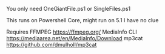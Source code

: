 You only need OneGiantFile.ps1 or SingleFiles.ps1

This runs on Powershell Core, might run on 5.1 I have no clue

Requires
FFMPEG https://ffmpeg.org/
MediaInfo CLI https://mediaarea.net/en/MediaInfo/Download
mp3cat https://github.com/dmulholl/mp3cat
